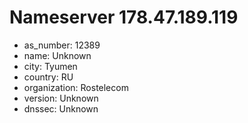 # Nameserver 178.47.189.119

* as_number: 12389
* name: Unknown
* city: Tyumen
* country: RU
* organization: Rostelecom
* version: Unknown
* dnssec: Unknown

